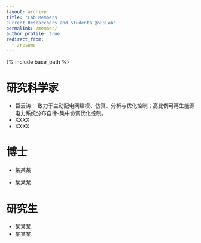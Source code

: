 ```yaml
---
layout: archive
title: "Lab Members
Current Researchers and Students @SESLab"
permalink: /member/
author_profile: true
redirect_from:
  - /resume
---
```


{% include base_path %}

研究科学家
======
* 巨云涛： 致力于主动配电网建模、仿真、分析与优化控制；高比例可再生能源电力系统分布自律-集中协调优化控制。
* XXXX
* XXXX

博士
======
* 某某某 

* 某某某
  
研究生
======
* 某某某
* 某某某



